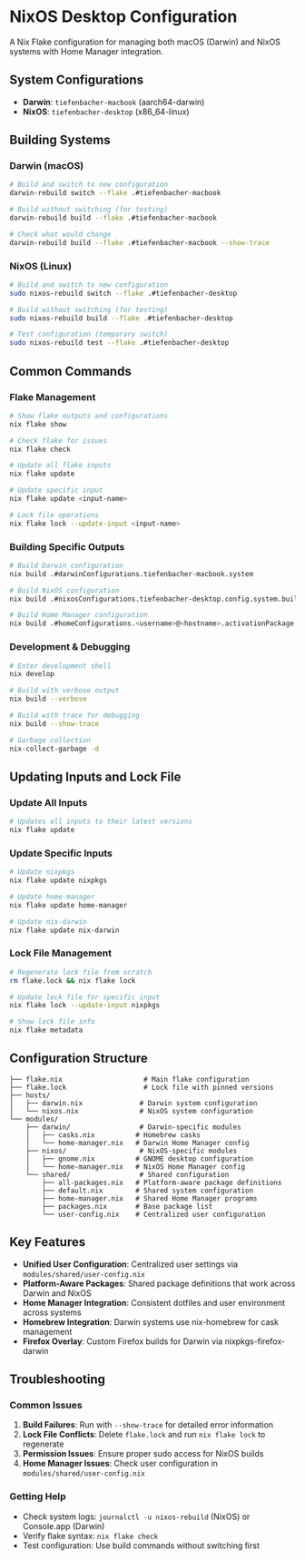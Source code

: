 # NixOS Desktop Configuration

A Nix Flake configuration for managing both macOS (Darwin) and NixOS systems with Home Manager integration.

## System Configurations

- **Darwin**: `tiefenbacher-macbook` (aarch64-darwin)
- **NixOS**: `tiefenbacher-desktop` (x86_64-linux)

## Building Systems

### Darwin (macOS)
```bash
# Build and switch to new configuration
darwin-rebuild switch --flake .#tiefenbacher-macbook

# Build without switching (for testing)
darwin-rebuild build --flake .#tiefenbacher-macbook

# Check what would change
darwin-rebuild build --flake .#tiefenbacher-macbook --show-trace
```

### NixOS (Linux)
```bash
# Build and switch to new configuration
sudo nixos-rebuild switch --flake .#tiefenbacher-desktop

# Build without switching (for testing)
sudo nixos-rebuild build --flake .#tiefenbacher-desktop

# Test configuration (temporary switch)
sudo nixos-rebuild test --flake .#tiefenbacher-desktop
```

## Common Commands

### Flake Management
```bash
# Show flake outputs and configurations
nix flake show

# Check flake for issues
nix flake check

# Update all flake inputs
nix flake update

# Update specific input
nix flake update <input-name>

# Lock file operations
nix flake lock --update-input <input-name>
```

### Building Specific Outputs
```bash
# Build Darwin configuration
nix build .#darwinConfigurations.tiefenbacher-macbook.system

# Build NixOS configuration  
nix build .#nixosConfigurations.tiefenbacher-desktop.config.system.build.toplevel

# Build Home Manager configuration
nix build .#homeConfigurations.<username>@<hostname>.activationPackage
```

### Development & Debugging
```bash
# Enter development shell
nix develop

# Build with verbose output
nix build --verbose

# Build with trace for debugging
nix build --show-trace

# Garbage collection
nix-collect-garbage -d
```

## Updating Inputs and Lock File

### Update All Inputs
```bash
# Updates all inputs to their latest versions
nix flake update
```

### Update Specific Inputs
```bash
# Update nixpkgs
nix flake update nixpkgs

# Update home-manager
nix flake update home-manager

# Update nix-darwin
nix flake update nix-darwin
```

### Lock File Management
```bash
# Regenerate lock file from scratch
rm flake.lock && nix flake lock

# Update lock file for specific input
nix flake lock --update-input nixpkgs

# Show lock file info
nix flake metadata
```

## Configuration Structure

```
├── flake.nix                    # Main flake configuration
├── flake.lock                   # Lock file with pinned versions
├── hosts/
│   ├── darwin.nix              # Darwin system configuration
│   └── nixos.nix               # NixOS system configuration
└── modules/
    ├── darwin/                 # Darwin-specific modules
    │   ├── casks.nix          # Homebrew casks
    │   └── home-manager.nix   # Darwin Home Manager config
    ├── nixos/                  # NixOS-specific modules
    │   ├── gnome.nix          # GNOME desktop configuration
    │   └── home-manager.nix   # NixOS Home Manager config
    └── shared/                 # Shared configuration
        ├── all-packages.nix   # Platform-aware package definitions
        ├── default.nix        # Shared system configuration
        ├── home-manager.nix   # Shared Home Manager programs
        ├── packages.nix       # Base package list
        └── user-config.nix    # Centralized user configuration
```

## Key Features

- **Unified User Configuration**: Centralized user settings via `modules/shared/user-config.nix`
- **Platform-Aware Packages**: Shared package definitions that work across Darwin and NixOS
- **Home Manager Integration**: Consistent dotfiles and user environment across systems
- **Homebrew Integration**: Darwin systems use nix-homebrew for cask management
- **Firefox Overlay**: Custom Firefox builds for Darwin via nixpkgs-firefox-darwin

## Troubleshooting

### Common Issues

1. **Build Failures**: Run with `--show-trace` for detailed error information
2. **Lock File Conflicts**: Delete `flake.lock` and run `nix flake lock` to regenerate
3. **Permission Issues**: Ensure proper sudo access for NixOS builds
4. **Home Manager Issues**: Check user configuration in `modules/shared/user-config.nix`

### Getting Help

- Check system logs: `journalctl -u nixos-rebuild` (NixOS) or Console.app (Darwin)
- Verify flake syntax: `nix flake check`
- Test configuration: Use build commands without switching first